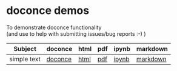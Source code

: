 # doconce demos

To demonstrate doconce functionality  
(and use to help with submitting issues/bug reports :-) )

|Subject|doconce|html|pdf|ipynb|markdown|
|-------|-------|----|---|-----|--------|
|simple text|[doconce](text1/text1.do.txt)|[html](text1/text1.html)|[pdf](text1/text1.pdf)|[ipynb](text1/text1.do.txt)|[markdown](text1/text1.md)|
